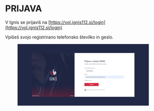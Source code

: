 # PRIJAVA

V Ignis se prijaviš na [https://vol.ignis112.si/login](https://vol.ignis112.si/login)

Vpišeš svojo registrirano telefonsko številko in geslo.

<figure><img src="../.gitbook/assets/image (1).png" alt=""><figcaption></figcaption></figure>
